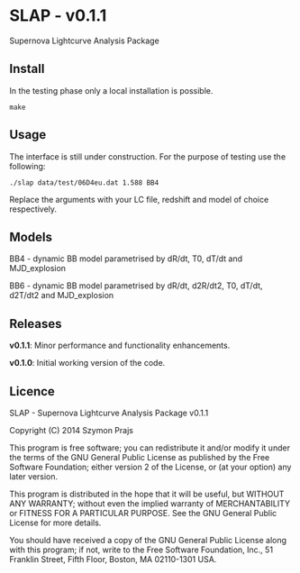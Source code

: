 SLAP - v0.1.1
=============

Supernova Lightcurve Analysis Package


Install
-------
In the testing phase only a local installation is possible. 

```
make
```


Usage
-----
The interface is still under construction. For the purpose of testing use the following:

```
./slap data/test/06D4eu.dat 1.588 BB4
```

Replace the arguments with your LC file, redshift and model of choice respectively.


Models
------
BB4 - dynamic BB model parametrised by dR/dt, T0, dT/dt and MJD_explosion 

BB6 - dynamic BB model parametrised by dR/dt, d2R/dt2, T0, dT/dt, d2T/dt2 and MJD_explosion 


Releases
--------
**v0.1.1**: Minor performance and functionality enhancements.

**v0.1.0**: Initial working version of the code.


Licence
-------
SLAP - Supernova Lightcurve Analysis Package v0.1.1

Copyright (C) 2014  Szymon Prajs

This program is free software; you can redistribute it and/or modify
it under the terms of the GNU General Public License as published by
the Free Software Foundation; either version 2 of the License, or
(at your option) any later version.

This program is distributed in the hope that it will be useful,
but WITHOUT ANY WARRANTY; without even the implied warranty of
MERCHANTABILITY or FITNESS FOR A PARTICULAR PURPOSE.  See the
GNU General Public License for more details.

You should have received a copy of the GNU General Public License along
with this program; if not, write to the Free Software Foundation, Inc.,
51 Franklin Street, Fifth Floor, Boston, MA 02110-1301 USA. 
